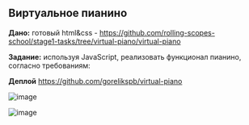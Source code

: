 ## Виртуальное пианино

**Дано:** готовый html&css - https://github.com/rolling-scopes-school/stage1-tasks/tree/virtual-piano/virtual-piano

**Задание:** используя JavaScript, реализовать функционал пианино, согласно требованиям:

**Деплой** https://github.com/gorelikspb/virtual-piano

![image](https://user-images.githubusercontent.com/66779925/118631076-d687ae80-b7d7-11eb-965e-98d79cf6a285.png)

![image](https://user-images.githubusercontent.com/66779925/118631170-e69f8e00-b7d7-11eb-812e-add4f430d7e6.png)
